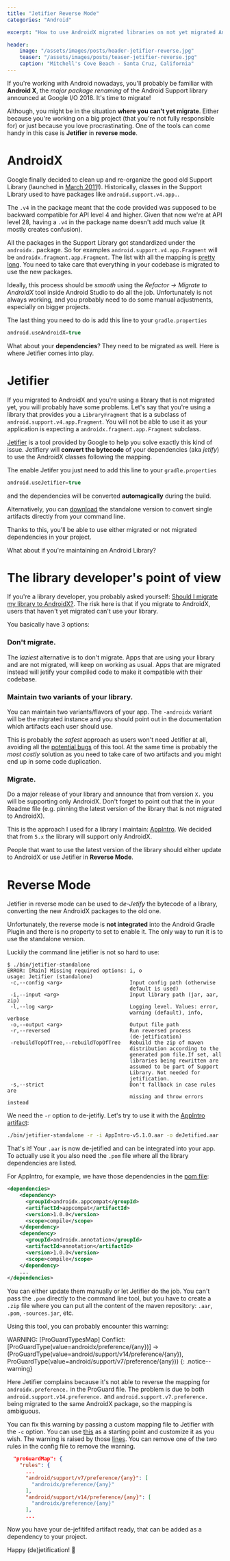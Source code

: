 ```yaml
---
title: "Jetifier Reverse Mode"
categories: "Android"

excerpt: "How to use AndroidX migrated libraries on not yet migrated Android projects"

header:
    image: "/assets/images/posts/header-jetifier-reverse.jpg"
    teaser: "/assets/images/posts/teaser-jetifier-reverse.jpg"
    caption: "Mitchell's Cove Beach - Santa Cruz, California"
---
```


If you're working with Android nowadays, you'll probably be familiar with **Android X**, the _major package renaming_ of the Android Support library announced at Google I/O 2018. It's time to migrate!

Although, you might be in the situation **where you can't yet migrate**. Either because you're working on a big project (that you're not fully responsible for) or just because you love procrastinating. One of the tools can come handy in this case is **Jetifier** in **reverse mode**.

# AndroidX

Google finally decided to clean up and re-organize the good old Support Library (launched in [March 2011](https://developer.android.com/topic/libraries/support-library/rev-archive#rev1)!). Historically, classes in the Support Library used to have packages like `android.support.v4.app.`. 

The `.v4` in the package meant that the code provided was supposed to be backward compatible for API level 4 and higher. Given that now we're at API level 28, having a `.v4` in the package name doesn't add much value (it mostly creates confusion).

All the packages in the Support Library got standardized under the `androidx.` package. So for examples `android.support.v4.app.Fragment` will be `androidx.fragment.app.Fragment`. The list with all the mapping is [pretty long](https://developer.android.com/jetpack/androidx/migrate#class_mappings). You need to take care that everything in your codebase is migrated to use the new packages.

Ideally, this process should be _smooth_ using the *Refactor -> Migrate to AndroidX* tool inside Android Studio to do all the job. Unfortunately is not always working, and you probably need to do some manual adjustments, especially on bigger projects.

The last thing you need to do is add this line to your `gradle.properties`

```groovy
android.useAndroidX=true
```

What about your **dependencies**? They need to be migrated as well.
Here is where Jetifier comes into play. 

# Jetifier

If you migrated to AndroidX and you're using a library that is not migrated yet, you will probably have some problems. Let's say that you're using a library that provides you a `LibraryFragment` that is a subclass of `android.support.v4.app.Fragment`. You will not be able to use it as your application is expecting a `androidx.fragment.app.Fragment` subclass.

[Jetifier](https://developer.android.com/studio/command-line/jetifier) is a tool provided by Google to help you solve exactly this kind of issue. Jetifiery will **convert the bytecode** of your dependencies (aka _jetify_) to use the AndroidX classes following the mapping.

The enable Jetifer you just need to add this line to your `gradle.properties`

```groovy
android.useJetifier=true
```

and the dependencies will be converted **automagically** during the build.

Alternatively, you can [download](https://dl.google.com/dl/android/studio/jetifier-zips/1.0.0-beta02/jetifier-standalone.zip) the standalone version to convert single artifacts directly from your command line.

Thanks to this, you'll be able to use either migrated or not migrated dependencies in your project.

What about if you're maintaining an Android Library?

# The library developer's point of view

If you're a library developer, you probably asked yourself: [Should I migrate my library to AndroidX?](https://www.reddit.com/r/androiddev/comments/9yd1ht/should_i_use_support_or_androidx_in_my_own_library/). The risk here is that if you migrate to AndroidX, users that haven't yet migrated can't use your library.

You basically have 3 options:

### Don't migrate.

The _laziest_ alternative is to don't migrate. Apps that are using your library and are not migrated, will keep on working as usual. Apps that are migrated instead will jetify your compiled code to make it compatible with their codebase.

### Maintain two variants of your library.

You can maintain two variants/flavors of your app. The `-androidx` variant will be the migrated instance and you should point out in the documentation which artifacts each user should use.

This is probably the _safest_ approach as users won't need Jetifier at all, avoiding all the [potential bugs](https://issuetracker.google.com/issues?q=componentid:460323%20status:open) of this tool. At the same time is probably the _most costly_ solution as you need to take care of two artifacts and you might end up in some code duplication.

### Migrate.

Do a major release of your library and announce that from version `X.` you will be supporting only AndroidX. Don't forget to point out that the in your Readme file (e.g. pinning the latest version of the library that is not migrated to AndroidX).

This is the approach I used for a library I maintain: [AppIntro](https://github.com/AppIntro/AppIntro). We decided that from `5.x` the library will support only AndroidX.

People that want to use the latest version of the library should either update to AndroidX or use Jetifier in **Reverse Mode**. 

# Reverse Mode

Jetifier in reverse mode can be used to _de-Jetify_ the bytecode of a library, converting the new AndroidX packages to the old one.

Unfortunately, the reverse mode is **not integrated** into the Android Gradle Plugin and there is no property to set to enable it. The only way to run it is to use the standalone version. 

Luckily the command line jetifier is not so hard to use:

```
$ ./bin/jetifier-standalone
ERROR: [Main] Missing required options: i, o
usage: Jetifier (standalone)
 -c,--config <arg>                      Input config path (otherwise
                                        default is used)
 -i,--input <arg>                       Input library path (jar, aar, zip)
 -l,--log <arg>                         Logging level. Values: error,
                                        warning (default), info, verbose
 -o,--output <arg>                      Output file path
 -r,--reversed                          Run reversed process
                                        (de-jetification)
 -rebuildTopOfTree,--rebuildTopOfTree   Rebuild the zip of maven
                                        distribution according to the
                                        generated pom file.If set, all
                                        libraries being rewritten are
                                        assumed to be part of Support
                                        Library. Not needed for
                                        jetification.
 -s,--strict                            Don't fallback in case rules are
                                        missing and throw errors instead
```

We need the `-r` option to de-jetifiy. Let's try to use it with the [AppIntro artifact](https://jitpack.io/com/github/AppIntro/AppIntro/v5.1.0/AppIntro-v5.1.0.aar):

```bash
./bin/jetifier-standalone -r -i AppIntro-v5.1.0.aar -o deJetified.aar
```

That's it! Your `.aar` is now de-jetified and can be integrated into your app.
To actually use it you also need the `.pom` file where all the library dependencies are listed. 

For AppIntro, for example, we have those dependencies in the [pom file](https://jitpack.io/com/github/paolorotolo/AppIntro/v5.1.0/AppIntro-v5.1.0.aar):

```xml
<dependencies>
    <dependency>
      <groupId>androidx.appcompat</groupId>
      <artifactId>appcompat</artifactId>
      <version>1.0.0</version>
      <scope>compile</scope>
    </dependency>
    <dependency>
      <groupId>androidx.annotation</groupId>
      <artifactId>annotation</artifactId>
      <version>1.0.0</version>
      <scope>compile</scope>
    </dependency>
    ...
</dependencies>
```

You can either update them manually or let Jetifier do the job. You can't pass the `.pom` directly to the command line tool, but you have to create a `.zip` file where you can put all the content of the maven repository: `.aar`, `.pom`, `-sources.jar`, etc.

Using this tool, you can probably encounter this warning:

WARNING: [ProGuardTypesMap] Conflict: [ProGuardType(value=androidx/preference/{any})] -> (ProGuardType(value=android/support/v14/preference/{any}), ProGuardType(value=android/support/v7/preference/{any}))
{: .notice--warning}

Here Jetifier complains because it's not able to reverse the mapping for `androidx.preference.` in the ProGuard file. The problem is due to both `android.support.v14.preference.` and `android.support.v7.preference.` being migrated to the same AndroidX package, so the mapping is ambiguous.

You can fix this warning by passing a custom mapping file to Jetifier with the `-c` option. You can use [this](https://gist.github.com/cortinico/c48bc02411b7fb45f383c9ac01b8b595) as a starting point and customize it as you wish. The warning is raised by those [lines](https://gist.github.com/cortinico/c48bc02411b7fb45f383c9ac01b8b595#file-default-generated-config-L4411). You can remove one of the two rules in the config file to remove the warning.

```json
  "proGuardMap": {
    "rules": {
      ...
      "android/support/v7/preference/{any}": [
        "androidx/preference/{any}"
      ],
      "android/support/v14/preference/{any}": [
        "androidx/preference/{any}"
      ],
      ...
```

Now you have your de-jefitifed artifact ready, that can be added as a dependency to your project. 

Happy (de)jetification! 🕺